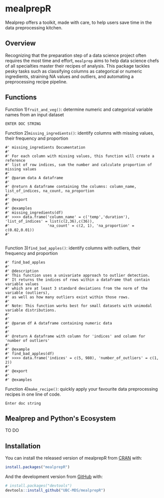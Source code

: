 
<!-- README.md is generated from README.Rmd. Please edit that file -->

# mealprepR

<!-- badges: start -->

<!-- badges: end -->

Mealprep offers a toolkit, made with care, to help users save time in the data preprocessing kitchen.

## Overview

Recognizing that the preparation step of a data science project often requires the most time and effort, `mealprep` aims to help data science chefs of all specialties master their recipes of analysis. This package tackles pesky tasks such as classifying columns as categorical or numeric ingredients, straining NA values and outliers, and automating a preprocessing recipe pipeline.

## Functions
Function 1)`fruit_and_veg()`: determine numeric and categorical variable names from an input dataset
```
ENTER DOC STRING
```

Function 2)`missing_ingredients()`: identify columns with missing values, their frequency and proportion
```
#' missing_ingredients Documentation
#'
#' For each column with missing values, this function will create a reference 
#' list of row indices, sum the number and calculate proportion of missing values 
#'
#' @param data A dataframe
#'
#' @return A dataframe containing the columns: column_name, list_of_indices, na_count, na_proportion
#'
#' @export
#'
#' @examples
#' missing_ingredients(df)
#' >>>> data.frame('column_name' = c('temp','duration'), 'list_of_indices' = list(c(2,36),c(36)), 
#'                 'na_count' = c(2, 1), 'na_proportion' = c(0.02,0.01)) 
#'
    
```

Function 3)`find_bad_apples()`: identify columns with outliers, their frequency and proportion
```
#' find_bad_apples
#'
#' @description
#' This function uses a univariate approach to outlier detection.
#' It returns the indices of rows within a dataframe that contain variable values
#' which are at least 3 standard deviations from the norm of the variable (outliers),
#' as well as how many outliers exist within those rows.
#'
#' Note: This function works best for small datasets with unimodal variable distributions.
#'
#'
#' @param df A dataframe containing numeric data
#'
#'
#' @return A dataframe with column for 'indices' and column for 'number of outliers'
#'
#' @example
#' find_bad_apples(df)
#' >>>> data.frame('indices' = c(5, 980), 'number_of_outliers' = c(1, 2))
#'
#' @export
#'
#' @examples
```

Function 4)`make_recipe()`: quickly apply your favourite data preprocessing recipes in one line of code.

```
Enter doc string
```

## Mealprep and Python's Ecosystem

TO DO

## Installation

You can install the released version of mealprepR from
[CRAN](https://CRAN.R-project.org) with:

``` r
install.packages("mealprepR")
```

And the development version from [GitHub](https://github.com/) with:

``` r
# install.packages("devtools")
devtools::install_github("UBC-MDS/mealprepR")
```

